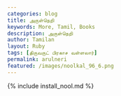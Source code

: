 ```yaml
---  
categories: blog  
title: அருள்நெறி
keywords: More, Tamil, Books  
description: அருள்நெறி
author: Tamilan  
layout: Ruby  
tags: [திருவருட் பிரகாச வள்ளலார்]
permalink: arulneri  
featured: /images/noolkal_96_6.png  
---  
```

{% include install_nool.md %} 

